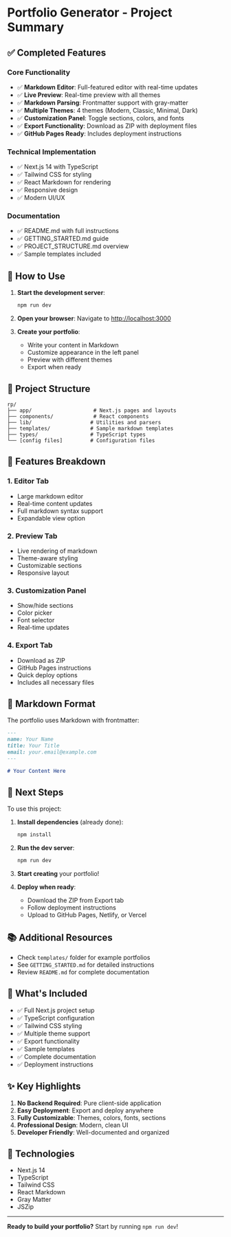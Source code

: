 # Portfolio Generator - Project Summary

## ✅ Completed Features

### Core Functionality
- ✅ **Markdown Editor**: Full-featured editor with real-time updates
- ✅ **Live Preview**: Real-time preview with all themes
- ✅ **Markdown Parsing**: Frontmatter support with gray-matter
- ✅ **Multiple Themes**: 4 themes (Modern, Classic, Minimal, Dark)
- ✅ **Customization Panel**: Toggle sections, colors, and fonts
- ✅ **Export Functionality**: Download as ZIP with deployment files
- ✅ **GitHub Pages Ready**: Includes deployment instructions

### Technical Implementation
- ✅ Next.js 14 with TypeScript
- ✅ Tailwind CSS for styling
- ✅ React Markdown for rendering
- ✅ Responsive design
- ✅ Modern UI/UX

### Documentation
- ✅ README.md with full instructions
- ✅ GETTING_STARTED.md guide
- ✅ PROJECT_STRUCTURE.md overview
- ✅ Sample templates included

## 🚀 How to Use

1. **Start the development server**:
   ```bash
   npm run dev
   ```

2. **Open your browser**:
   Navigate to [http://localhost:3000](http://localhost:3000)

3. **Create your portfolio**:
   - Write your content in Markdown
   - Customize appearance in the left panel
   - Preview with different themes
   - Export when ready

## 📁 Project Structure

```
rp/
├── app/                    # Next.js pages and layouts
├── components/             # React components
├── lib/                   # Utilities and parsers
├── templates/             # Sample markdown templates
├── types/                 # TypeScript types
└── [config files]         # Configuration files
```

## 🎨 Features Breakdown

### 1. Editor Tab
- Large markdown editor
- Real-time content updates
- Full markdown syntax support
- Expandable view option

### 2. Preview Tab
- Live rendering of markdown
- Theme-aware styling
- Customizable sections
- Responsive layout

### 3. Customization Panel
- Show/hide sections
- Color picker
- Font selector
- Real-time updates

### 4. Export Tab
- Download as ZIP
- GitHub Pages instructions
- Quick deploy options
- Includes all necessary files

## 📝 Markdown Format

The portfolio uses Markdown with frontmatter:

```markdown
---
name: Your Name
title: Your Title
email: your.email@example.com
---

# Your Content Here
```

## 🎯 Next Steps

To use this project:

1. **Install dependencies** (already done):
   ```bash
   npm install
   ```

2. **Run the dev server**:
   ```bash
   npm run dev
   ```

3. **Start creating** your portfolio!

4. **Deploy when ready**:
   - Download the ZIP from Export tab
   - Follow deployment instructions
   - Upload to GitHub Pages, Netlify, or Vercel

## 📚 Additional Resources

- Check `templates/` folder for example portfolios
- See `GETTING_STARTED.md` for detailed instructions
- Review `README.md` for complete documentation

## 🎉 What's Included

- ✅ Full Next.js project setup
- ✅ TypeScript configuration
- ✅ Tailwind CSS styling
- ✅ Multiple theme support
- ✅ Export functionality
- ✅ Sample templates
- ✅ Complete documentation
- ✅ Deployment instructions

## ✨ Key Highlights

1. **No Backend Required**: Pure client-side application
2. **Easy Deployment**: Export and deploy anywhere
3. **Fully Customizable**: Themes, colors, fonts, sections
4. **Professional Design**: Modern, clean UI
5. **Developer Friendly**: Well-documented and organized

## 🔧 Technologies

- Next.js 14
- TypeScript
- Tailwind CSS
- React Markdown
- Gray Matter
- JSZip

---

**Ready to build your portfolio?** Start by running `npm run dev`!

